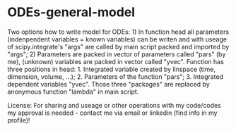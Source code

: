 # ODEs-general-model

Two options how to write model for ODEs:
	1) In function head all parameters (indenpendent variables = known variables) can be writen and with useage of scipy.integrate's "args" are called by main script packed and imported by "args";
	2) Parameters are packed in vector of parameters called "pars" (by me), (unknown) variables are packed in vector called "yvec". 
		Function has three positions in head:
			1. Integrated variable created by linspace (time, dimension, volume, ...);
			2. Parameters of the function "pars";
			3. Integrated dependent variables "yvec".
		Those three "packages" are replaced by anonymous function "lambda" in main script.

License: For sharing and useage or other operations with my code/codes my approval is needed - contact me via email or linkedin (find info in my profile)!